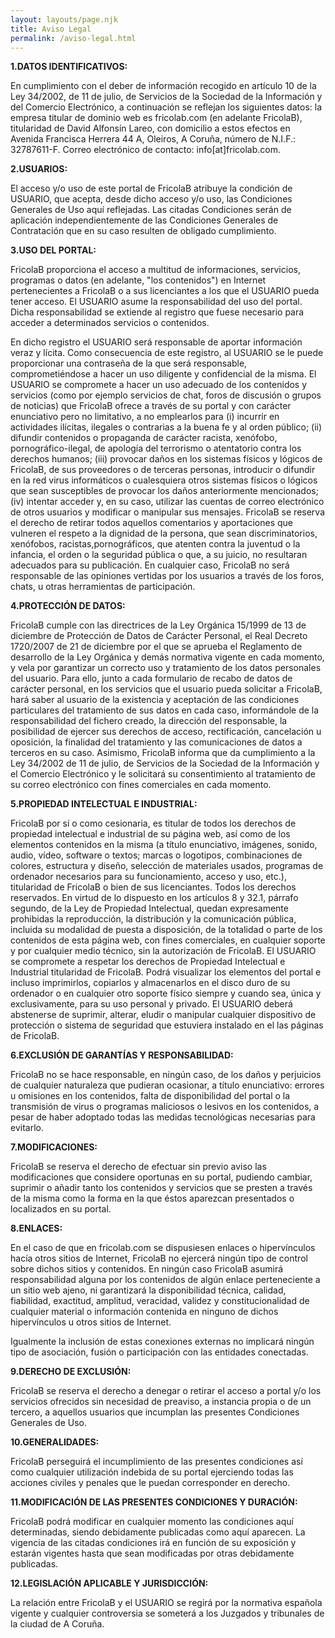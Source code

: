 ```yaml
---
layout: layouts/page.njk
title: Aviso Legal
permalink: /aviso-legal.html
---
```

**1.DATOS IDENTIFICATIVOS:**

En cumplimiento con el deber de información recogido en artículo 10 de la Ley 34/2002, de 11 de julio, de Servicios de la Sociedad de la Información y del Comercio Electrónico, a continuación se reflejan los siguientes datos: la empresa titular de dominio web es fricolab.com (en adelante FricolaB), titularidad de David Alfonsín Lareo, con domicilio a estos efectos en Avenida Francisca Herrera 44 A, Oleiros, A Coruña, número de N.I.F.: 32787611-F. Correo electrónico de contacto: info[at]fricolab.com.

**2.USUARIOS:**

El acceso y/o uso de este portal de FricolaB atribuye la condición de USUARIO, que acepta, desde dicho acceso y/o uso, las Condiciones Generales de Uso aquí reflejadas. Las citadas Condiciones serán de aplicación independientemente de las Condiciones Generales de Contratación que en su caso resulten de obligado cumplimiento.

**3.USO DEL PORTAL:**

FricolaB proporciona el acceso a multitud de informaciones, servicios, programas o datos (en adelante, "los contenidos") en Internet pertenecientes a FricolaB o a sus licenciantes a los que el USUARIO pueda tener acceso. El USUARIO asume la responsabilidad del uso del portal. Dicha responsabilidad se extiende al registro que fuese necesario para acceder a determinados servicios o contenidos.

En dicho registro el USUARIO será responsable de aportar información veraz y lícita. Como consecuencia de este registro, al USUARIO se le puede proporcionar una contraseña de la que será responsable, comprometiéndose a hacer un uso diligente y confidencial de la misma. El USUARIO se compromete a hacer un uso adecuado de los contenidos y servicios (como por ejemplo servicios de chat, foros de discusión o grupos de noticias) que FricolaB ofrece a través de su portal y con carácter enunciativo pero no limitativo, a no emplearlos para (i) incurrir en actividades ilícitas, ilegales o contrarias a la buena fe y al orden público; (ii) difundir contenidos o propaganda de carácter racista, xenófobo, pornográfico-ilegal, de apología del terrorismo o atentatorio contra los derechos humanos; (iii) provocar daños en los sistemas físicos y lógicos de FricolaB, de sus proveedores o de terceras personas, introducir o difundir en la red virus informáticos o cualesquiera otros sistemas físicos o lógicos que sean susceptibles de provocar los daños anteriormente mencionados; (iv) intentar acceder y, en su caso, utilizar las cuentas de correo electrónico de otros usuarios y modificar o manipular sus mensajes. FricolaB se reserva el derecho de retirar todos aquellos comentarios y aportaciones que vulneren el respeto a la dignidad de la persona, que sean discriminatorios, xenófobos, racistas,pornográficos, que atenten contra la juventud o la infancia, el orden o la seguridad pública o que, a su juicio, no resultaran adecuados para su publicación. En cualquier caso, FricolaB no será responsable de las opiniones vertidas por los usuarios a través de los foros, chats, u otras herramientas de participación.

**4.PROTECCIÓN DE DATOS:**

FricolaB cumple con las directrices de la Ley Orgánica 15/1999 de 13 de diciembre de Protección de Datos de Carácter Personal, el Real Decreto 1720/2007 de 21 de diciembre por el que se aprueba el Reglamento de desarrollo de la Ley Orgánica y demás normativa vigente en cada momento, y vela por garantizar un correcto uso y tratamiento de los datos personales del usuario. Para ello, junto a cada formulario de recabo de datos de carácter personal, en los servicios que el usuario pueda solicitar a FricolaB, hará saber al usuario de la existencia y aceptación de las condiciones particulares del tratamiento de sus datos en cada caso, informándole de la responsabilidad del fichero creado, la dirección del responsable, la posibilidad de ejercer sus derechos de acceso, rectificación, cancelación u oposición, la finalidad del tratamiento y las comunicaciones de datos a terceros en su caso. Asimismo, FricolaB informa que da cumplimiento a la Ley 34/2002 de 11 de julio, de Servicios de la Sociedad de la Información y el Comercio Electrónico y le solicitará su consentimiento al tratamiento de su correo electrónico con fines comerciales en cada momento.

**5.PROPIEDAD INTELECTUAL E INDUSTRIAL:**

FricolaB por sí o como cesionaria, es titular de todos los derechos de propiedad intelectual e industrial de su página web, así como de los elementos contenidos en la misma (a título enunciativo, imágenes, sonido, audio, vídeo, software o textos; marcas o logotipos, combinaciones de colores, estructura y diseño, selección de materiales usados, programas de ordenador necesarios para su funcionamiento, acceso y uso, etc.), titularidad de FricolaB o bien de sus licenciantes. Todos los derechos reservados. En virtud de lo dispuesto en los artículos 8 y 32.1, párrafo segundo, de la Ley de Propiedad Intelectual, quedan expresamente prohibidas la reproducción, la distribución y la comunicación pública, incluida su modalidad de puesta a disposición, de la totalidad o parte de los contenidos de esta página web, con fines comerciales, en cualquier soporte y por cualquier medio técnico, sin la autorización de FricolaB. El USUARIO se compromete a respetar los derechos de Propiedad Intelectual e Industrial titularidad de FricolaB. Podrá visualizar los elementos del portal e incluso imprimirlos, copiarlos y almacenarlos en el disco duro de su ordenador o en cualquier otro soporte físico siempre y cuando sea, única y exclusivamente, para su uso personal y privado. El USUARIO deberá abstenerse de suprimir, alterar, eludir o manipular cualquier dispositivo de protección o sistema de seguridad que estuviera instalado en el las páginas de FricolaB.

**6.EXCLUSIÓN DE GARANTÍAS Y RESPONSABILIDAD:**

FricolaB no se hace responsable, en ningún caso, de los daños y perjuicios de cualquier naturaleza que pudieran ocasionar, a título enunciativo: errores u omisiones en los contenidos, falta de disponibilidad del portal o la transmisión de virus o programas maliciosos o lesivos en los contenidos, a pesar de haber adoptado todas las medidas tecnológicas necesarias para evitarlo.

**7.MODIFICACIONES:**

FricolaB se reserva el derecho de efectuar sin previo aviso las modificaciones que considere oportunas en su portal, pudiendo cambiar, suprimir o añadir tanto los contenidos y servicios que se presten a través de la misma como la forma en la que éstos aparezcan presentados o localizados en su portal.

**8.ENLACES:**

En el caso de que en fricolab.com se dispusiesen enlaces o hipervínculos hacía otros sitios de Internet, FricolaB no ejercerá ningún tipo de control sobre dichos sitios y contenidos. En ningún caso FricolaB asumirá responsabilidad alguna por los contenidos de algún enlace perteneciente a un sitio web ajeno, ni garantizará la disponibilidad técnica, calidad, fiabilidad, exactitud, amplitud, veracidad, validez y constitucionalidad de cualquier material o información contenida en ninguno de dichos hipervínculos u otros sitios de Internet.

Igualmente la inclusión de estas conexiones externas no implicará ningún tipo de asociación, fusión o participación con las entidades conectadas.

**9.DERECHO DE EXCLUSIÓN:**

FricolaB se reserva el derecho a denegar o retirar el acceso a portal y/o los servicios ofrecidos sin necesidad de preaviso, a instancia propia o de un tercero, a aquellos usuarios que incumplan las presentes Condiciones Generales de Uso.

**10.GENERALIDADES:**

FricolaB perseguirá el incumplimiento de las presentes condiciones así como cualquier utilización indebida de su portal ejerciendo todas las acciones civiles y penales que le puedan corresponder en derecho.

**11.MODIFICACIÓN DE LAS PRESENTES CONDICIONES Y DURACIÓN:**

FricolaB podrá modificar en cualquier momento las condiciones aquí determinadas, siendo debidamente publicadas como aquí aparecen. La vigencia de las citadas condiciones irá en función de su exposición y estarán vigentes hasta que sean modificadas por otras debidamente publicadas.

**12.LEGISLACIÓN APLICABLE Y JURISDICCIÓN:**

La relación entre FricolaB y el USUARIO se regirá por la normativa española vigente y cualquier controversia se someterá a los Juzgados y tribunales de la ciudad de A Coruña.
